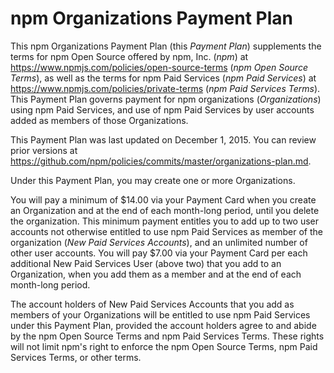 # npm Organizations Payment Plan

This npm Organizations Payment Plan (this _Payment Plan_) supplements
the terms for npm Open Source offered by npm, Inc. (_npm_) at
<https://www.npmjs.com/policies/open-source-terms> (_npm Open Source
Terms_), as well as the terms for npm Paid Services (_npm Paid
Services_) at <https://www.npmjs.com/policies/private-terms> (_npm
Paid Services Terms_). This Payment Plan governs payment for npm
organizations (_Organizations_) using npm Paid Services, and use of npm Paid
Services by user accounts added as members of those Organizations.

This Payment Plan was last updated on
December 1, 2015.
You can review prior versions at
<https://github.com/npm/policies/commits/master/organizations-plan.md>.

Under this Payment Plan, you may create one or more Organizations.

You will pay a minimum of $14.00 via your Payment Card when you create
an Organization and at the end of each month-long period, until you
delete the organization. This minimum payment entitles you to add up to
two user accounts not otherwise entitled to use npm Paid Services as
member of the organization (_New Paid Services Accounts_), and an
unlimited number of other user accounts. You will pay $7.00 via your
Payment Card per each additional New Paid Services User (above two)
that you add to an Organization, when you add them as a member and at
the end of each month-long period.

The account holders of New Paid Services Accounts that you add as
members of your Organizations will be entitled to use npm Paid
Services under this Payment Plan, provided the account holders agree to
and abide by the npm Open Source Terms and npm Paid Services Terms.
These rights will not limit npm's right to enforce the npm Open Source
Terms, npm Paid Services Terms, or other terms.
